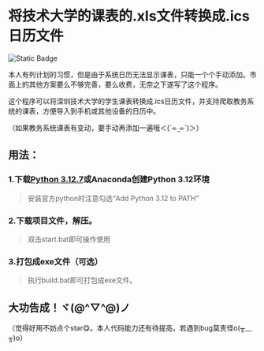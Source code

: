 # 将技术大学的课表的.xls文件转换成.ics日历文件
![Static Badge](https://img.shields.io/badge/python-3.12.7-blue?logo=python&logoColor=yellow)

本人有列计划的习惯，但是由于系统日历无法显示课表，只能一个个手动添加。市面上的其他方案要么不够完善，要么收费，无奈之下遂写了这个程序。

这个程序可以将深圳技术大学的学生课表转换成.ics日历文件，并支持爬取教务系统的课表，方便导入到手机或其他设备的日历中。

（如果教务系统课表有变动，要手动再添加一遍哦＜(´⌯  ̫⌯`)＞）
## 用法：
### 1.下载[Python 3.12.7](https://www.python.org/downloads/release/python-3127/)或Anaconda创建Python 3.12环境
> 安装官方python时注意勾选“Add Python 3.12 to PATH”

### 2.下载项目文件，解压。
>双击start.bat即可操作使用

### 3.打包成exe文件（可选）
>执行build.bat即可打包成exe文件。

## 大功告成！ヾ(@^▽^@)ノ
（觉得好用不妨点个star😋。本人代码能力还有待提高，若遇到bug莫责怪o(╥﹏╥)o）